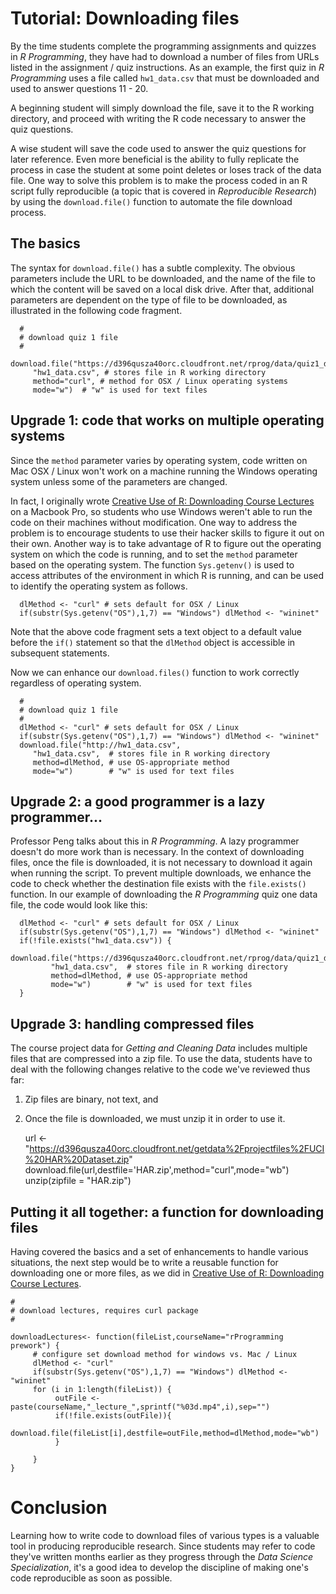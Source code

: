 # Tutorial: Downloading files

By the time students complete the programming assignments and quizzes in *R Programming*, they have had to download a number of files from URLs listed in the assignment / quiz instructions. As an example, the first quiz in *R Programming* uses a file called `hw1_data.csv` that must be downloaded and used to answer questions 11 - 20.

A beginning student will simply download the file, save it to the R working directory, and proceed with writing the R code necessary to answer the quiz questions.

A wise student will save the code used to answer the quiz questions for later reference.  Even more beneficial is the ability to fully replicate the process in case the student at some point deletes or loses track of the data file. One way to solve this problem is to make the process coded in an R script fully reproducible (a topic that is covered in <em>Reproducible Research</em>) by using the `download.file()` function to automate the file download process.

## The basics

The syntax for `download.file()` has a subtle complexity. The obvious parameters include the URL to be downloaded, and the name of the file to which the content will be saved on a local disk drive. After that, additional parameters are dependent on the type of file to be downloaded, as illustrated in the following code fragment.

      #
      # download quiz 1 file
      #
      download.file("https://d396qusza40orc.cloudfront.net/rprog/data/quiz1_data.zip",
         "hw1_data.csv", # stores file in R working directory
         method="curl", # method for OSX / Linux operating systems
         mode="w")  # "w" is used for text files

## Upgrade 1: code that works on multiple operating systems

Since the `method` parameter varies by operating system, code written on Mac OSX / Linux won't work on a machine running the Windows operating system unless some of the parameters are changed.

In fact, I originally wrote [Creative Use of R: Downloading Course Lectures](https://github.com/lgreski/datasciencectacontent/blob/master/markdown/rprog-downloadingLectures.md) on a Macbook Pro, so students who use Windows weren't able to run the code on their machines without modification.  One way to address the problem is to encourage students to use their hacker skills to figure it out on their own. Another way is to take advantage of R to figure out the operating system on which the code is running, and to set the `method` parameter based on the operating system. The function `Sys.getenv()` is used to access attributes of the environment in which R is running, and can be used to identify the operating system as follows.

      dlMethod <- "curl" # sets default for OSX / Linux
      if(substr(Sys.getenv("OS"),1,7) == "Windows") dlMethod <- "wininet"

 Note that the above code fragment sets a text object to a default value before the `if()` statement so that the `dlMethod` object is accessible in subsequent statements.

Now we can enhance our `download.files()` function to work correctly regardless of operating system.

      #
      # download quiz 1 file
      #
      dlMethod <- "curl" # sets default for OSX / Linux
      if(substr(Sys.getenv("OS"),1,7) == "Windows") dlMethod <- "wininet"
      download.file("http://hw1_data.csv",
         "hw1_data.csv",  # stores file in R working directory
         method=dlMethod, # use OS-appropriate method
         mode="w")        # "w" is used for text files

## Upgrade 2: a good programmer is a lazy programmer...

Professor Peng talks about this in *R Programming*.  A lazy programmer doesn't do more work than is necessary. In the context of downloading files, once the file is downloaded, it is not necessary to download it again when running the script. To prevent multiple downloads, we enhance the code to check whether the destination file exists with the `file.exists()` function. In our example of downloading the *R Programming* quiz one data file, the code would look like this:

      dlMethod <- "curl" # sets default for OSX / Linux
      if(substr(Sys.getenv("OS"),1,7) == "Windows") dlMethod <- "wininet"
      if(!file.exists("hw1_data.csv")) {
          download.file("https://d396qusza40orc.cloudfront.net/rprog/data/quiz1_data.zip",
             "hw1_data.csv",  # stores file in R working directory
             method=dlMethod, # use OS-appropriate method
             mode="w")        # "w" is used for text files
      }

## Upgrade 3: handling compressed files

The course project data for *Getting and Cleaning Data* includes multiple files that are compressed into a zip file. To use the data, students have to deal with the following changes relative to the code we've reviewed thus far:

1. Zip files are binary, not text, and
2. Once the file is downloaded, we must unzip it in order to use it.


    url <- "https://d396qusza40orc.cloudfront.net/getdata%2Fprojectfiles%2FUCI%20HAR%20Dataset.zip"
    download.file(url,destfile='HAR.zip',method="curl",mode="wb")
    unzip(zipfile = "HAR.zip")

## Putting it all together: a function for downloading files

Having covered the basics and a set of enhancements to handle various situations, the next step would be to write a reusable function for downloading one or more files, as we did in [Creative Use of R: Downloading Course Lectures](http://bit.ly/2bGlI7R).

    #
    # download lectures, requires curl package
    #

    downloadLectures<- function(fileList,courseName="rProgramming prework") {
         # configure set download method for windows vs. Mac / Linux
         dlMethod <- "curl"
         if(substr(Sys.getenv("OS"),1,7) == "Windows") dlMethod <- "wininet"
         for (i in 1:length(fileList)) {
              outFile <- paste(courseName,"_lecture_",sprintf("%03d.mp4",i),sep="")
              if(!file.exists(outFile)){
                   download.file(fileList[i],destfile=outFile,method=dlMethod,mode="wb")
              }

         }
    }


# Conclusion

Learning how to write code to download files of various types is a valuable tool in producing reproducible research. Since students may refer to code they've written months earlier as they progress through the *Data Science Specialization*, it's a good idea to develop the discipline of making one's code reproducible as soon as possible.
